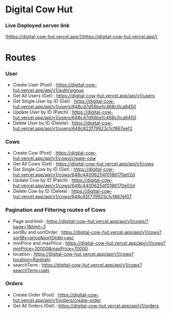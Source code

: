 # Digital Cow Hut

### Live Deployed server link

[https://digital-cow-hut.vercel.app/](https://digital-cow-hut.vercel.app/)

# Routes

### User

- Create User (Post) : https://digital-cow-hut.vercel.app/api/v1/auth/signup
- Get All Users (Get) : https://digital-cow-hut.vercel.app/api/v1/users
- Get Single User by ID (Get) : https://digital-cow-hut.vercel.app/api/v1/users/648c47d56be1c468c0ca8450
- Update User by ID (Patch) : https://digital-cow-hut.vercel.app/api/v1/users/648c47d56be1c468c0ca8450
- Delete User by ID (Delete) : https://digital-cow-hut.vercel.app/api/v1/users/648c822f79923c1cf867eef2

### Cows

- Create Cow (Post) : https://digital-cow-hut.vercel.app/api/v1/cows/create-cow
- Get All Cows (Get) : https://digital-cow-hut.vercel.app/api/v1/cows
- Get Single Cow by ID (Get) : https://digital-cow-hut.vercel.app/api/v1/cows/648c44006254f0186170e02d
- Update Cow by ID (Patch) : https://digital-cow-hut.vercel.app/api/v1/cows/648c44006254f0186170e02d
- Delete Cow by ID (Delete) : https://digital-cow-hut.vercel.app/api/v1/cows/648c85f779923c1cf867ef07

### Pagination and Filtering routes of Cows

- Page and limit : https://digital-cow-hut.vercel.app/api/v1/cows/?page=1&limit=3
- sortBy and sortOrder : https://digital-cow-hut.vercel.app/api/v1/cows?sortBy=price&sortOrder=asc
- minPrice and maxPrice : https://digital-cow-hut.vercel.app/api/v1/cows?minPrice=30000&maxPrice=70000
- location : https://digital-cow-hut.vercel.app/api/v1/cows?location=Rajshahi
- searchTerm : https://digital-cow-hut.vercel.app/api/v1/cows?searchTerm=sahi

### Orders

- Create Order (Post) : https://digital-cow-hut.vercel.app/api/v1/orders/create-order
- Get All Orders (Get) : https://digital-cow-hut.vercel.app/api/v1/orders
